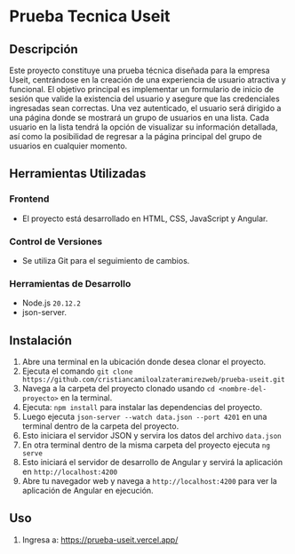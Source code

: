 # Prueba Tecnica Useit

## Descripción
Este proyecto constituye una prueba técnica diseñada para la empresa Useit, centrándose en la creación de una experiencia de usuario atractiva y funcional. El objetivo principal es implementar un formulario de inicio de sesión que valide la existencia del usuario y asegure que las credenciales ingresadas sean correctas. Una vez autenticado, el usuario será dirigido a una página donde se mostrará un grupo de usuarios en una lista. Cada usuario en la lista tendrá la opción de visualizar su información detallada, así como la posibilidad de regresar a la página principal del grupo de usuarios en cualquier momento.

## Herramientas Utilizadas

### Frontend
- El proyecto está desarrollado en HTML, CSS, JavaScript y Angular.

### Control de Versiones
- Se utiliza Git para el seguimiento de cambios.

### Herramientas de Desarrollo
- Node.js `20.12.2`
- json-server.

## Instalación
1. Abre una terminal en la ubicación donde desea clonar el proyecto.
2. Ejecuta el comando `git clone https://github.com/cristiancamiloalzateramirezweb/prueba-useit.git`
3. Navega a la carpeta del proyecto clonado usando `cd <nombre-del-proyecto>` en la terminal.
4. Ejecuta: `npm install` para instalar las dependencias del proyecto.
5. Luego ejecuta `json-server --watch data.json --port 4201` en una terminal dentro de la carpeta del proyecto.
6. Esto iniciara el servidor JSON y servira los datos del archivo `data.json`
7. En otra terminal dentro de la misma carpeta del proyecto ejecuta `ng serve`
8. Esto iniciará el servidor de desarrollo de Angular y servirá la aplicación en `http://localhost:4200`
9. Abre tu navegador web y navega a `http://localhost:4200` para ver la aplicación de Angular en ejecución.
   
## Uso
1. Ingresa a: https://prueba-useit.vercel.app/
